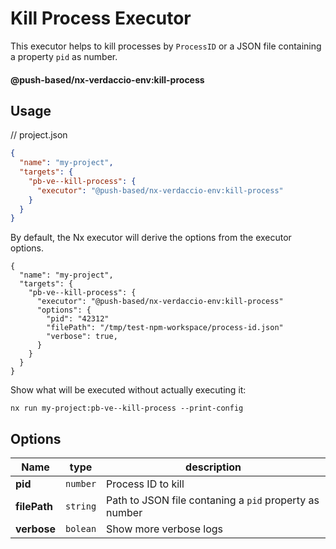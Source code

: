 # Kill Process Executor

This executor helps to kill processes by `ProcessID` or a JSON file containing a property `pid` as number.

#### @push-based/nx-verdaccio-env:kill-process

## Usage

// project.json

```json
{
  "name": "my-project",
  "targets": {
    "pb-ve--kill-process": {
      "executor": "@push-based/nx-verdaccio-env:kill-process"
    }
  }
}
```

By default, the Nx executor will derive the options from the executor options.

```jsonc
{
  "name": "my-project",
  "targets": {
    "pb-ve--kill-process": {
      "executor": "@push-based/nx-verdaccio-env:kill-process"
      "options": {
        "pid": "42312"
        "filePath": "/tmp/test-npm-workspace/process-id.json"
        "verbose": true,
      }
    }
  }
}
```

Show what will be executed without actually executing it:

`nx run my-project:pb-ve--kill-process --print-config`

## Options

| Name         | type     | description                                            |
| ------------ | -------- | ------------------------------------------------------ |
| **pid**      | `number` | Process ID to kill                                     |
| **filePath** | `string` | Path to JSON file contaning a `pid` property as number |
| **verbose**  | `bolean` | Show more verbose logs                                 |
